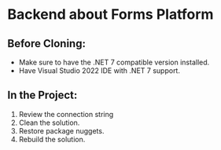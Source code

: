# Backend about Forms Platform

## Before Cloning:
- Make sure to have the .NET 7 compatible version installed.
- Have Visual Studio 2022 IDE with .NET 7 support.

## In the Project:
1. Review the connection string 
2. Clean the solution.
3. Restore package nuggets.
4. Rebuild the solution.

